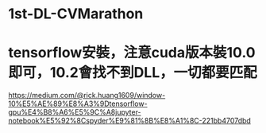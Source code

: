 # 1st-DL-CVMarathon

# tensorflow安裝，注意cuda版本裝10.0即可，10.2會找不到DLL，一切都要匹配
https://medium.com/@rick.huang1609/window-10%E5%AE%89%E8%A3%9Dtensorflow-gpu%E4%B8%A6%E5%9C%A8jupyter-notebook%E5%92%8Cspyder%E9%81%8B%E8%A1%8C-221bb4707dbd
